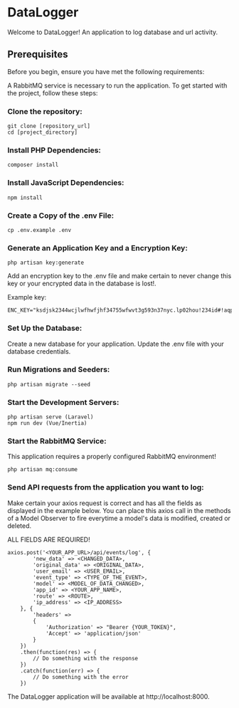 # DataLogger

Welcome to DataLogger! An application to log database and url activity.

## Prerequisites

Before you begin, ensure you have met the following requirements:

A RabbitMQ service is necessary to run the application.
To get started with the project, follow these steps:

### Clone the repository:

```
git clone [repository_url]
cd [project_directory]
```

### Install PHP Dependencies:

```
composer install
```

### Install JavaScript Dependencies:

```
npm install
```

### Create a Copy of the .env File:

```
cp .env.example .env
```

### Generate an Application Key and a Encryption Key:

```
php artisan key:generate
```

Add an encryption key to the .env file and make certain to never change
this key or your encrypted data in the database is lost!.

Example key:

```
ENC_KEY="ksdjsk2344wcjlwfhwfjhf34755wfwvt3g593n37nyc.lp02hou!234id#!aqp"
```

### Set Up the Database:

Create a new database for your application.
Update the .env file with your database credentials.

### Run Migrations and Seeders:

```
php artisan migrate --seed
```

### Start the Development Servers:

```
php artisan serve (Laravel)
npm run dev (Vue/Inertia)
```

### Start the RabbitMQ Service:

This application requires a properly configured RabbitMQ environment!

```
php artisan mq:consume
```

### Send API requests from the application you want to log:

Make certain your axios request is correct and has all the fields as displayed
in the example below. You can place this axios call in the methods of a Model Observer to fire
everytime a model's data is modified, created or deleted.

ALL FIELDS ARE REQUIRED!

```
axios.post('<YOUR_APP_URL>/api/events/log', {
        'new_data' => <CHANGED_DATA>,
        'original_data' => <ORIGINAL_DATA>,
        'user_email' => <USER_EMAIL>,
        'event_type' => <TYPE_OF_THE_EVENT>,
        'model' => <MODEL_OF_DATA_CHANGED>,
        'app_id' => <YOUR_APP_NAME>,
        'route' => <ROUTE>,
        'ip_address' => <IP_ADDRESS>
    }, {
        'headers' =>
        {
            'Authorization' => "Bearer {YOUR_TOKEN}",
            'Accept' => 'application/json'
        }
    })
    .then(function(res) => {
        // Do something with the response
    })
    .catch(function(err) => {
        // Do something with the error
    })

```

The DataLogger application will be available at http://localhost:8000.
